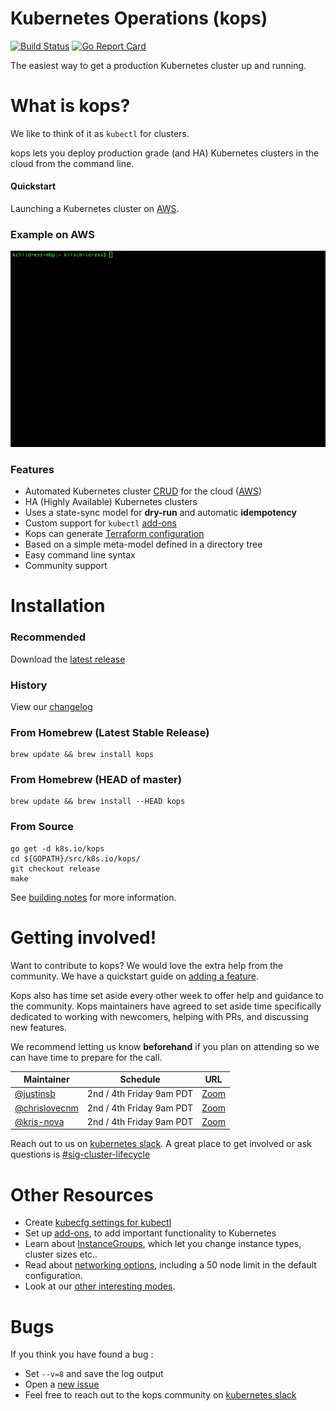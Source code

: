 # Kubernetes Operations (kops)

[![Build Status](https://travis-ci.org/kubernetes/kops.svg?branch=master)](https://travis-ci.org/kubernetes/kops) [![Go Report Card](https://goreportcard.com/badge/k8s.io/kops)](https://goreportcard.com/report/k8s.io/kops)

The easiest way to get a production Kubernetes cluster up and running.  

# What is kops?

We like to think of it as `kubectl` for clusters.

kops lets you deploy production grade (and HA) Kubernetes clusters in the cloud from the command line.

#### Quickstart

Launching a Kubernetes cluster on [AWS](/docs/aws.md).

### Example on AWS

<p align="center">
  <img src="/docs/img/demo.gif"> </image>
</p>


### Features

* Automated Kubernetes cluster [CRUD](/docs/commands.md) for the cloud ([AWS](/docs/aws.md))
* HA (Highly Available) Kubernetes clusters
* Uses a state-sync model for **dry-run** and automatic **idempotency**
* Custom support for `kubectl` [add-ons](docs/addons.md)
* Kops can generate [Terraform configuration](/docs/terraform.md)
* Based on a simple meta-model defined in a directory tree
* Easy command line syntax
* Community support

# Installation

### Recommended

Download the [latest release](https://github.com/kubernetes/kops/releases/latest)

### History

View our [changelog](HISTORY.md)

### From Homebrew (Latest Stable Release)
```
brew update && brew install kops
```

### From Homebrew (HEAD of master)
```
brew update && brew install --HEAD kops
```

### From Source

```
go get -d k8s.io/kops
cd ${GOPATH}/src/k8s.io/kops/
git checkout release
make
```

See [building notes](/docs/build.md) for more information.

# Getting involved!

Want to contribute to kops? We would love the extra help from the community. We have a quickstart guide on [adding a feature](/docs/development/adding_a_feature.md).

Kops also has time set aside every other week to offer help and guidance to the community. Kops maintainers have agreed to set aside time specifically dedicated to working with newcomers, helping with PRs, and discussing new features.

We recommend letting us know **beforehand** if you plan on attending so we can have time to prepare for the call.

| Maintainer   | Schedule      |  URL |
|--------------|---------------|-------|
| [@justinsb](https://github.com/justinsb)             |  2nd / 4th Friday 9am PDT | [Zoom](https://zoom.us/my/k8ssigaws) |
| [@chrislovecnm](https://github.com/chrislovecnm)     |  2nd / 4th Friday 9am PDT | [Zoom](https://zoom.us/my/k8ssigaws) |
| [@kris-nova](https://github.com/kris-nova)           |  2nd / 4th Friday 9am PDT | [Zoom](https://zoom.us/my/k8ssigaws) |

Reach out to us on [kubernetes slack](https://github.com/kubernetes/community#slack-chat). A great place to get involved or ask questions is [#sig-cluster-lifecycle](https://kubernetes.slack.com/?redir=%2Fmessages%2Fsig-cluster-lifecycle%2F)

# Other Resources

 - Create [kubecfg settings for kubectl](/docs/tips.md#create-kubecfg-settings-for-kubectl)
 - Set up [add-ons](docs/addons.md), to add important functionality to Kubernetes
 - Learn about [InstanceGroups](docs/instance_groups.md), which let you change instance types, cluster sizes etc..
 - Read about [networking options](docs/networking.md), including a 50 node limit in the default configuration.
 - Look at our [other interesting modes](/docs/commands.md#other-interesting-modes).

# Bugs

If you think you have found a bug :

- Set `--v=8` and save the log output
- Open a [new issue](https://github.com/kubernetes/kops/issues/new)
- Feel free to reach out to the kops community on [kubernetes slack](https://github.com/kubernetes/community#slack-chat)
